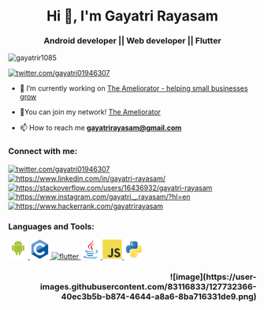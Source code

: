 <h1 align="center">Hi 👋, I'm Gayatri Rayasam</h1>
<h3 align="center">Android developer || Web developer || Flutter</h3>

<p align="left"> <img src="https://komarev.com/ghpvc/?username=gayatrir1085&label=Profile%20views&color=0e75b6&style=flat" alt="gayatrir1085" /> </p>

<p align="left"> <a href="https://twitter.com/twitter.com/gayatri01946307" target="blank"><img src="https://img.shields.io/twitter/follow/twitter.com/gayatri01946307?logo=twitter&style=for-the-badge" alt="twitter.com/gayatri01946307" /></a> </p>

- 🔭 I’m currently working on [The Ameliorator - helping small businesses grow](https://sites.google.com/view/theameliorator/home)

- 👯You can join my network! [The Ameliorator](https://forms.gle/UEk131HRF5bZGMWN6)

- 📫 How to reach me **gayatrirayasam@gmail.com**

<h3 align="left">Connect with me:</h3>
<p align="left">
<a href="https://twitter.com/twitter.com/gayatri01946307" target="blank"><img align="center" src="https://raw.githubusercontent.com/rahuldkjain/github-profile-readme-generator/master/src/images/icons/Social/twitter.svg" alt="twitter.com/gayatri01946307" height="30" width="40" /></a>
<a href="https://linkedin.com/in/https://www.linkedin.com/in/gayatri-rayasam/" target="blank"><img align="center" src="https://raw.githubusercontent.com/rahuldkjain/github-profile-readme-generator/master/src/images/icons/Social/linked-in-alt.svg" alt="https://www.linkedin.com/in/gayatri-rayasam/" height="30" width="40" /></a>
<a href="https://stackoverflow.com/users/https://stackoverflow.com/users/16436932/gayatri-rayasam" target="blank"><img align="center" src="https://raw.githubusercontent.com/rahuldkjain/github-profile-readme-generator/master/src/images/icons/Social/stack-overflow.svg" alt="https://stackoverflow.com/users/16436932/gayatri-rayasam" height="30" width="40" /></a>
<a href="https://instagram.com/https://www.instagram.com/gayatri._.rayasam/?hl=en" target="blank"><img align="center" src="https://raw.githubusercontent.com/rahuldkjain/github-profile-readme-generator/master/src/images/icons/Social/instagram.svg" alt="https://www.instagram.com/gayatri._.rayasam/?hl=en" height="30" width="40" /></a>
<a href="https://www.hackerrank.com/https://www.hackerrank.com/gayatrirayasam" target="blank"><img align="center" src="https://raw.githubusercontent.com/rahuldkjain/github-profile-readme-generator/master/src/images/icons/Social/hackerrank.svg" alt="https://www.hackerrank.com/gayatrirayasam" height="30" width="40" /></a>
</p>

<h3 align="left">Languages and Tools:</h3>
<p align="left"> <a href="https://developer.android.com" target="_blank"> <img src="https://raw.githubusercontent.com/devicons/devicon/master/icons/android/android-original-wordmark.svg" alt="android" width="40" height="40"/> </a> <a href="https://www.cprogramming.com/" target="_blank"> <img src="https://raw.githubusercontent.com/devicons/devicon/master/icons/c/c-original.svg" alt="c" width="40" height="40"/> </a> <a href="https://flutter.dev" target="_blank"> <img src="https://www.vectorlogo.zone/logos/flutterio/flutterio-icon.svg" alt="flutter" width="40" height="40"/> </a> <a href="https://www.java.com" target="_blank"> <img src="https://raw.githubusercontent.com/devicons/devicon/master/icons/java/java-original.svg" alt="java" width="40" height="40"/> </a> <a href="https://developer.mozilla.org/en-US/docs/Web/JavaScript" target="_blank"> <img src="https://raw.githubusercontent.com/devicons/devicon/master/icons/javascript/javascript-original.svg" alt="javascript" width="40" height="40"/> </a> <a href="https://www.python.org" target="_blank"> <img src="https://raw.githubusercontent.com/devicons/devicon/master/icons/python/python-original.svg" alt="python" width="40" height="40"/> </a> </p>
<h3 align="right">![image](https://user-images.githubusercontent.com/83116833/127732366-40ec3b5b-b874-4644-a8a6-8ba716331de9.png)

